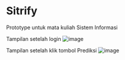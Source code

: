 # Sitrify
Prototype untuk mata kuliah Sistem Informasi

Tampilan setelah login
![image](https://github.com/salsabilamp3/Sitrify/assets/95154453/ab4834a6-f841-4067-9685-ca85e7332cd1)

Tampilan setelah klik tombol Prediksi
![image](https://github.com/salsabilamp3/Sitrify/assets/95154453/a29912fe-8380-4d33-b063-d7f9bbaad9aa)

